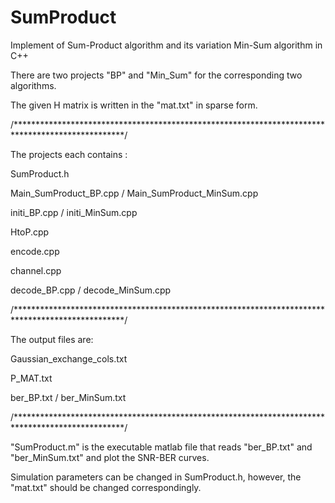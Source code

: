 # SumProduct

Implement of Sum-Product algorithm and its variation Min-Sum algorithm in C++

There are two projects "BP" and "Min_Sum" for the corresponding two algorithms.

The given H matrix is written in the "mat.txt" in sparse form.

/*************************************************************************************************/

The projects each contains :

SumProduct.h 

Main_SumProduct_BP.cpp / Main_SumProduct_MinSum.cpp

initi_BP.cpp / initi_MinSum.cpp

HtoP.cpp

encode.cpp

channel.cpp

decode_BP.cpp / decode_MinSum.cpp

/*************************************************************************************************/

The output files are:

Gaussian_exchange_cols.txt

P_MAT.txt

ber_BP.txt / ber_MinSum.txt

/*************************************************************************************************/

"SumProduct.m" is the executable matlab file that reads "ber_BP.txt" and "ber_MinSum.txt" and plot the SNR-BER curves.

Simulation parameters can be changed in SumProduct.h, however, the "mat.txt" should be changed correspondingly.




